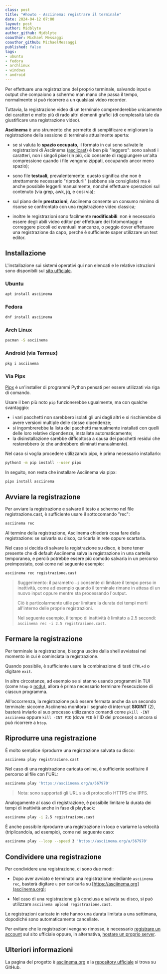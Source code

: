 ```yaml
---
class: post
title: "#howto - Asciinema: registrare il terminale"
date: 2024-04-12 07:00
layout: post
author: Midblyte
author_github: Midblyte
coauthor: Michael Messaggi
coauthor_github: MichaelMessaggi
published: false
tags:
- ubuntu
- fedora
- archlinux
- windows
- android
---
```



Per effettuare una registrazione del proprio terminale, salvando input e output che compaiono a schermo man mano che passa il tempo, normalmente si può ricorrere a un qualsiasi video recorder.

Tuttavia, la registrazione video di un terminale comprenderebbe unicamente dei caratteri e molto più di rado altri elementi grafici (di complessità tale da giustificare una registrazione video).

**Asciinema** è uno strumento che permette di semplificare e migliorare la registrazione della sessione di terminale attualmente aperta:

- se si valuta lo **spazio occupato**, il formato in cui sono salvate le registrazioni di Asciinema ([asciicast](https://docs.asciinema.org/manual/asciicast/v2/)) è ben più "leggero": sono salvati i caratteri, non i singoli pixel (in più, ciò consente di raggiungere un'alta compressione quando i file vengono zippati, occupando ancor meno spazio);

- sono file **testuali**, prevalentemente: questo significa che non è strettamente necessario "riprodurli" (sebbene sia consigliato) ma è anche possibile leggerli manualmente, nonché effettuare operazioni sul contenuto (via grep, awk, jq, e così via);

- sul piano delle **prestazioni**, Asciinema consente un consumo minimo di risorse se confrontato con una registrazione video classica;

- inoltre le registrazioni sono facilmente **modificabili**: non è necessario essere degli abili video editor per effettuare dei fotomontaggi e correggere piccoli ed eventuali mancanze, o peggio dover effettuare una registrazione da capo, perché è sufficiente saper utilizzare un text editor.

## Installazione

L'installazione sui sistemi operativi qui non elencati e le relative istruzioni sono disponibili sul [sito ufficiale](https://docs.asciinema.org/manual/cli/installation/).

### Ubuntu

```bash
apt install asciinema
```

### Fedora

```bash
dnf install asciinema
```

### Arch Linux

```bash
pacman -S asciinema
```

### Android (via Termux)

```bash
pkg i asciinema
```

### Via Pipx

[Pipx](https://pipx.pypa.io/stable/) è un'installer di programmi Python pensati per essere utilizzati via riga di comando.

Usare il ben più noto `pip` funzionerebbe ugualmente, ma con qualche svantaggio:
- i vari pacchetti non sarebbero isolati gli uni dagli altri e si rischierebbe di avere versioni multiple delle stesse dipendenze;
- si ingombrerebbe la lista dei pacchetti manualmente installati con quelli delle loro relative dipendenze, installate automaticamente;
- la disinstallazione sarebbe difficoltosa a causa dei pacchetti residui che resterebbero (e che andrebbero eliminati manualmente).

Nel caso si voglia procedere utilizzando pipx, è prima necessario installarlo:

```bash
python3 -m pip install --user pipx
```

In seguito, non resta che installare Asciinema via pipx:

```bash
pipx install asciinema
```

## Avviare la registrazione

Per avviare la registrazione e salvare il testo a schermo nel file registrazione.cast, è sufficiente usare il sottocomando "rec":

```bash
asciinema rec
```

Al termine della registrazione, Asciinema chiederà cosa fare della registrazione: se salvarla su disco, caricarla in rete oppure scartarla.

Nel caso si decida di salvare la registrazione su disco, è bene tener presente che di default Asciinema salva la registrazione in una cartella temporanea, e perciò potrebbe essere più comodo salvarla in un percorso preimpostato, così come nel seguente esempio:

```bash
asciinema rec registrazione.cast
```

> Suggerimento: il parametro `-i` consente di limitare il tempo perso in inattività, come ad esempio quando il terminale rimane in attesa di un nuovo input oppure mentre sta processando l'output.
>
> Ciò è particolarmente utile per limitare la durata dei tempi morti all'interno delle proprie registrazioni.
>
> Nel seguente esempio, il tempo di inattività è limitato a 2.5 secondi: `asciinema rec -i 2.5 registrazione.cast`.

## Fermare la registrazione

Per terminale la registrazione, bisogna uscire dalla shell avviatasi nel momento in cui è cominciata la registrazione.

Quando possibile, è sufficiente usare la combinazione di tasti `CTRL+d` o digitare `exit`.

In altre circostanze, ad esempio se si stanno usando programmi in TUI (come `htop` o [ncdu](https://linuxhub.it/articles/howto-gestire-file-e-cartelle-pesanti-con-ncdu)), allora è prima necessario terminare l'esecuzione di ciascun programma.

All'occorrenza, la registrazione può essere fermata anche da un secondo terminale: siccome Asciinema monitora il segnale di interrupt **SIGINT** (2), basterà inviarlo al suo processo utilizzando comandi come `pkill -INT asciinema` oppure `kill -INT PID` (dove `PID` è l'ID del processo) o ancora si può ricorrere a `htop`.

## Riprodurre una registrazione

È molto semplice riprodurre una registrazione salvata su disco:

```bash
asciinema play registrazione.cast
```

Nel caso di una registrazione caricata online, è sufficiente sostituire il percorso al file con l'URL:

```bash
asciinema play 'https://asciinema.org/a/567970'
```

> Nota: sono supportati gli URL sia di protocollo HTTPS che IPFS.

Analogamente al caso di registrazione, è possibile limitare la durata dei tempi di inattività anche in fase di playback:

```bash
asciinema play -i 2.5 registrazione.cast
```

È anche possibile riprodurre una registrazione in loop e variarne la velocità (triplicandola, ad esempio), come nel seguente caso:

```bash
asciinema play --loop --speed 3 'https://asciinema.org/a/567970'
```

## Condividere una registrazione

Per condividere una registrazione, ci sono due modi:

- Dopo aver avviato e terminato una registrazione mediante `asciinema rec`, basterà digitare `u` per caricarla su [https://asciinema.org](asciinema.org);

- Nel caso di una registrazione già conclusa e salvata su disco, si può utilizzare `asciinema upload registrazione.cast`.

Le registrazioni caricate in rete hanno una durata limitata a una settimana, dopodiché sono automaticamente cancellate.

Per evitare che le registrazioni vengano rimosse, è necessario [registrare un account](https://asciinema.org/login/new) sul sito ufficiale oppure, in alternativa, [hostare un proprio server](https://docs.asciinema.org/manual/server/).


## Ulteriori informazioni
La pagina del progetto è [asciinema.org](https://asciinema.org) e la [repository ufficiale](https://github.com/asciinema/asciinema) si trova su GitHub.
